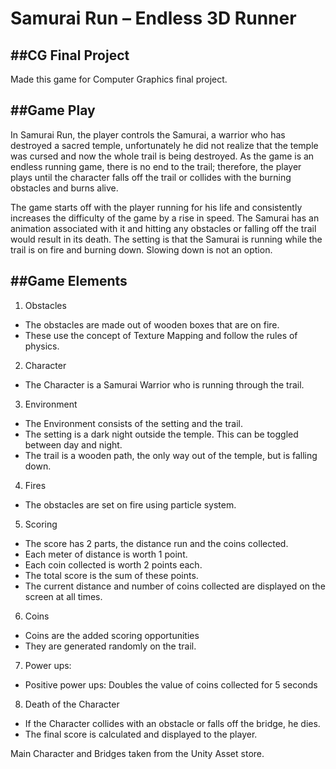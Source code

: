 # Samurai Run – Endless 3D Runner
##CG Final Project
---------

Made this game for Computer Graphics final project. 

##Game Play
-------

In Samurai Run, the player controls the Samurai, a warrior who has destroyed a sacred temple, unfortunately he did not realize that the temple was cursed and now the whole trail is being destroyed. As the game is an endless running game, there is no end to the trail; therefore, the player plays until the character falls off the trail or collides with the burning obstacles and burns alive.

The game starts off with the player running for his life and consistently increases the difficulty of the game by a rise in speed. The Samurai has an animation associated with it and hitting any obstacles or falling off the trail would result in its death. The setting is that the Samurai is running while the trail is on fire and burning down. Slowing down is not an option.


##Game Elements
----

1. Obstacles
  - The obstacles are made out of wooden boxes that are on fire.
  - These use the concept of Texture Mapping and follow the rules of physics.
2. Character
  - The Character is a Samurai Warrior who is running through the trail.
3. Environment
  - The Environment consists of the setting and the trail.
  - The setting is a dark night outside the temple. This can be toggled between day and night.
  - The trail is a wooden path, the only way out of the temple, but is falling down.
4. Fires
  - The obstacles are set on fire using particle system.
5. Scoring
  - The score has 2 parts, the distance run and the coins collected.
  - Each meter of distance is worth 1 point.
  - Each coin collected is worth 2 points each.
  - The total score is the sum of these points.
  - The current distance and number of coins collected are displayed on the screen at all times.
6. Coins
  - Coins are the added scoring opportunities
  - They are generated randomly on the trail.
7. Power ups:
  - Positive power ups: Doubles the value of coins collected for 5 seconds
8. Death of the Character
  - If the Character collides with an obstacle or falls off the bridge, he dies.
  - The final score is calculated and displayed to the player.

Main Character and Bridges taken from the Unity Asset store.
